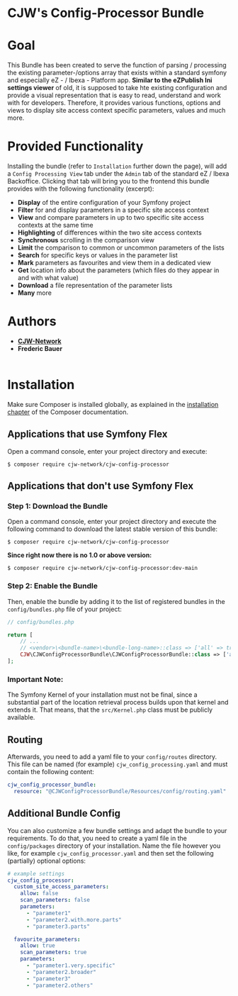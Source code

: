 # CJW's Config-Processor Bundle

# Goal

This Bundle has been created to serve the function of parsing / processing the existing
parameter-/options array that exists within a standard symfony and especially
eZ - / Ibexa - Platform app. **Similar to the eZPublish Ini settings viewer** of old, it
is supposed to take hte existing configuration and provide a visual representation that
is easy to read, understand and work with for developers. Therefore, it provides various 
functions, options and views to display site access context specific parameters, values
and much more.

# Provided Functionality

Installing the bundle (refer to `Installation` further down the page), will add a `Config Processing View` tab under the 
`Admin` tab of the  standard eZ / Ibexa Backoffice. Clicking that tab will bring you to the frontend this bundle provides 
with the following functionality (excerpt):

- **Display** of the entire configuration of your Symfony project
- **Filter** for and display parameters in a specific site access context
- **View** and compare parameters in up to two specific site access contexts at the same time
- **Highlighting** of differences within the two site access contexts
- **Synchronous** scrolling in the comparison view
- **Limit** the comparison to common or uncommon parameters of the lists
- **Search** for specific keys or values in the parameter list
- **Mark** parameters as favourites and view them in a dedicated view
- **Get** location info about the parameters (which files do they appear in and with what value)
- **Download** a file representation of the parameter lists
- **Many** more


# Authors

- [**CJW-Network**](https://www.cjw-network.com/)
- **Frederic Bauer**
  <br/>
  <br/>

# Installation

Make sure Composer is installed globally, as explained in the
[installation chapter](https://getcomposer.org/doc/00-intro.md)
of the Composer documentation.

## Applications that use Symfony Flex

Open a command console, enter your project directory and execute:

```console
$ composer require cjw-network/cjw-config-processor
```

## Applications that don't use Symfony Flex

### Step 1: Download the Bundle

Open a command console, enter your project directory and execute the
following command to download the latest stable version of this bundle:

```console
$ composer require cjw-network/cjw-config-processor
```

**Since right now there is no 1.0 or above version:**

```console
$ composer require cjw-network/cjw-config-processor:dev-main
```

### Step 2: Enable the Bundle

Then, enable the bundle by adding it to the list of registered bundles
in the `config/bundles.php` file of your project:

```php
// config/bundles.php

return [
    // ...
    // <vendor>\<bundle-name>\<bundle-long-name>::class => ['all' => true],
    CJW\CJWConfigProcessorBundle\CJWConfigProcessorBundle::class => ['all' => true],
];
```

### Important Note:

The Symfony Kernel of your installation must not be final, since a substantial part of the
location retrieval process builds upon that kernel and extends it. That means, that the `src/Kernel.php`
class must be publicly available.

## Routing

Afterwards, you need to add a yaml file to your `config/routes` directory.
This file can be named (for example) `cjw_config_processing.yaml` and must contain
the following content:

```yaml
cjw_config_processor_bundle:
  resource: "@CJWConfigProcessorBundle/Resources/config/routing.yaml"
```

## Additional Bundle Config

You can also customize a few bundle settings and adapt the bundle to your requirements.
To do that, you need to create a yaml file in the `config/packages` directory of your
installation. Name the file however you like, for example `cjw_config_processor.yaml`
and then set the following (partially) optional options:

```yaml
# example settings
cjw_config_processor:
  custom_site_access_parameters:
    allow: false
    scan_parameters: false
    parameters:
      - "parameter1"
      - "parameter2.with.more.parts"
      - "parameter3.parts"

  favourite_parameters:
    allow: true
    scan_parameters: true
    parameters:
      - "parameter1.very.specific"
      - "parameter2.broader"
      - "parameter3"
      - "parameter2.others"
```

